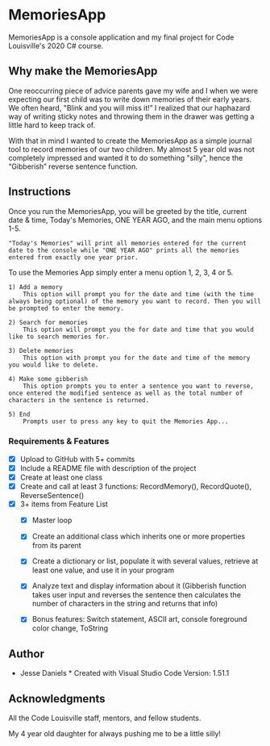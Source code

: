 # MemoriesApp

MemoriesApp is a console application and my final project for Code Louisville's 2020 C# course. 

## Why make the MemoriesApp

One reoccurring piece of advice parents gave my wife and I when we were expecting our first child was to write down memories of their early years. We often heard, "Blink and you will miss it!” I realized that our haphazard way of writing sticky notes and throwing them in the drawer was getting a little hard to keep track of.

With that in mind I wanted to create the MemoriesApp as a simple journal tool to record memories of our two children. My almost 5 year old was not completely impressed and wanted it to do something "silly", hence the “Gibberish” reverse sentence function.  

## Instructions

Once you run the MemoriesApp, you will be greeted by the title, current date & time, Today's Memories, ONE YEAR AGO, and the main menu options 1-5.

    "Today's Memories" will print all memories entered for the current date to the console while "ONE YEAR AGO" prints all the memories entered from exactly one year prior. 

To use the Memories App simply enter a menu option 1, 2, 3, 4 or 5.

    1) Add a memory
        This option will prompt you for the date and time (with the time always being optional) of the memory you want to record. Then you will be prompted to enter the memory.
    
    2) Search for memories
        This option will prompt you the for date and time that you would like to search memories for.
 
    3) Delete memories
        This option with prompt you for the date and time of the memory you would like to delete.
    
    4) Make some gibberish
        This option prompts you to enter a sentence you want to reverse, once entered the modified sentence as well as the total number of characters in the sentence is returned.
    
    5) End 
        Prompts user to press any key to quit the Memories App...

### Requirements & Features

 - [x] Upload to GitHub with 5+ commits
 - [x] Include a README file with description of the project
 - [x] Create at least one class  
 - [x] Create and call at least 3 functions: RecordMemory(), RecordQuote(), ReverseSentence()
 - [x] 3+ items from Feature List
    - [x] Master loop
    - [x] Create an additional class which inherits one or more properties from its parent
    - [x] Create a dictionary or list, populate it with several values, retrieve at least one value, and use it in your program
    - [x] Analyze text and display information about it (Gibberish function takes user input and reverses the sentence then calculates the number of characters in the string and returns that info)
    - [x] Bonus features: Switch statement, ASCII art, console foreground color change, ToString


## Author

* Jesse Daniels * Created with Visual Studio Code Version: 1.51.1

## Acknowledgments

All the Code Louisville staff, mentors, and fellow students.

My 4 year old daughter for always pushing me to be a little silly!
